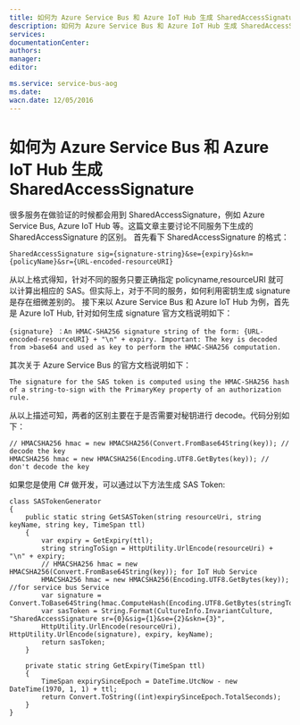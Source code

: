 ```yaml
---
title: 如何为 Azure Service Bus 和 Azure IoT Hub 生成 SharedAccessSignature
description: 如何为 Azure Service Bus 和 Azure IoT Hub 生成 SharedAccessSignature
services: 
documentationCenter: 
authors: 
manager: 
editor: 

ms.service: service-bus-aog
ms.date: 
wacn.date: 12/05/2016
---
```


# 如何为 Azure Service Bus 和 Azure IoT Hub 生成 SharedAccessSignature #

很多服务在做验证的时候都会用到 SharedAccessSignature，例如 Azure Service Bus, Azure IoT Hub 等。这篇文章主要讨论不同服务下生成的 SharedAccessSignature 的区别。
首先看下 SharedAccessSignature 的格式：

```
SharedAccessSignature sig={signature-string}&se={expiry}&skn={policyName}&sr={URL-encoded-resourceURI}
```

从以上格式得知，针对不同的服务只要正确指定 policyname,resourceURI 就可以计算出相应的 SAS。但实际上，对于不同的服务，如何利用密钥生成 signature 是存在细微差别的。
接下来以 Azure Service Bus 和 Azure IoT Hub 为例，首先是 Azure IoT Hub, 针对如何生成 signature 官方文档说明如下：

```
{signature} ：An HMAC-SHA256 signature string of the form: {URL-encoded-resourceURI} + "\n" + expiry. Important: The key is decoded from >base64 and used as key to perform the HMAC-SHA256 computation.
```

其次关于 Azure Service Bus 的官方文档说明如下： 

```
The signature for the SAS token is computed using the HMAC-SHA256 hash of a string-to-sign with the PrimaryKey property of an authorization rule.
```

从以上描述可知，两者的区别主要在于是否需要对秘钥进行 decode。代码分别如下：

```
// HMACSHA256 hmac = new HMACSHA256(Convert.FromBase64String(key)); // decode the key
HMACSHA256 hmac = new HMACSHA256(Encoding.UTF8.GetBytes(key)); // don't decode the key
```

如果您是使用 C# 做开发，可以通过以下方法生成 SAS Token:

```
class SASTokenGenerator
{
    public static string GetSASToken(string resourceUri, string keyName, string key, TimeSpan ttl)
    {
        var expiry = GetExpiry(ttl);
        string stringToSign = HttpUtility.UrlEncode(resourceUri) + "\n" + expiry;
        // HMACSHA256 hmac = new HMACSHA256(Convert.FromBase64String(key)); for IoT Hub Service
        HMACSHA256 hmac = new HMACSHA256(Encoding.UTF8.GetBytes(key)); //for service bus Service
        var signature = Convert.ToBase64String(hmac.ComputeHash(Encoding.UTF8.GetBytes(stringToSign)));
        var sasToken = String.Format(CultureInfo.InvariantCulture, "SharedAccessSignature sr={0}&sig={1}&se={2}&skn={3}", 
        HttpUtility.UrlEncode(resourceUri), HttpUtility.UrlEncode(signature), expiry, keyName);
        return sasToken;
    }

    private static string GetExpiry(TimeSpan ttl)
    {
        TimeSpan expirySinceEpoch = DateTime.UtcNow - new DateTime(1970, 1, 1) + ttl;
        return Convert.ToString((int)expirySinceEpoch.TotalSeconds);
    }
}
```